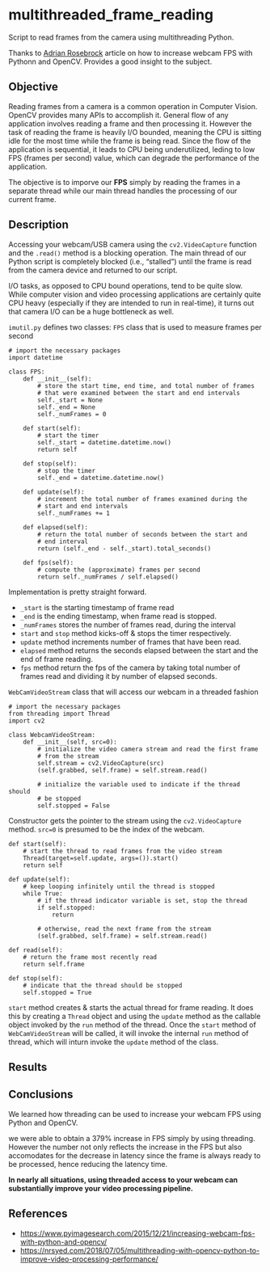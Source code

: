 # multithreaded_frame_reading
Script to read frames from the camera using multithreading Python. 

Thanks to [Adrian Rosebrock](https://www.pyimagesearch.com/2015/12/21/increasing-webcam-fps-with-python-and-opencv/) 
article on how to increase webcam FPS with Pythonn and OpenCV. Provides a good insight to the subject.

## Objective
Reading frames from a camera is a common operation in Computer Vision. OpenCV provides many APIs to accomplish it.
General flow of any application involves reading a frame and then processing it.
However the task of reading the frame is heavily I/O bounded, meaning the CPU is sitting idle for the most time while the frame is being read.
Since the flow of the application is sequential, it leads to CPU being underutilized, leding to low FPS (frames per second) value,
which can degrade the performance of the application.


The objective is to imporve our **FPS** simply by reading the frames in a separate thread while our main thread handles the processing of 
our current frame.

## Description
Accessing your webcam/USB camera using the `cv2.VideoCapture`  function and the `.read()`  method is a blocking operation. 
The main thread of our Python script is completely blocked (i.e., “stalled”) until the frame is 
read from the camera device and returned to our script.

I/O tasks, as opposed to CPU bound operations, tend to be quite slow. While computer vision and video 
processing applications are certainly quite CPU heavy (especially if they are intended to run in real-time), 
it turns out that camera I/O can be a huge bottleneck as well.

`imutil.py` defines two classes:
`FPS` class that is used to measure frames per second
```
# import the necessary packages
import datetime
 
class FPS:
	def __init__(self):
		# store the start time, end time, and total number of frames
		# that were examined between the start and end intervals
		self._start = None
		self._end = None
		self._numFrames = 0
 
	def start(self):
		# start the timer
		self._start = datetime.datetime.now()
		return self
 
	def stop(self):
		# stop the timer
		self._end = datetime.datetime.now()
 
	def update(self):
		# increment the total number of frames examined during the
		# start and end intervals
		self._numFrames += 1
 
	def elapsed(self):
		# return the total number of seconds between the start and
		# end interval
		return (self._end - self._start).total_seconds()
 
	def fps(self):
		# compute the (approximate) frames per second
		return self._numFrames / self.elapsed()
```
Implementation is pretty straight forward. 
- `_start` is the starting timestamp of frame read
- `_end` is the ending timestamp, when frame read is stopped.
- `_numFrames` stores the number of frames read, during the interval
- `start` and `stop` method kicks-off & stops the timer respectively.
- `update` method increments number of frames that have been read.
- `elapsed` method returns the seconds elapsed between the start and the end of frame reading.
- `fps` method return the fps of the camera by taking total number of frames read and dividing
it by number of elapsed seconds.


`WebCamVideoStream` class that will access our webcam in a threaded fashion
```
# import the necessary packages
from threading import Thread
import cv2
 
class WebcamVideoStream:
	def __init__(self, src=0):
		# initialize the video camera stream and read the first frame
		# from the stream
		self.stream = cv2.VideoCapture(src)
		(self.grabbed, self.frame) = self.stream.read()
 
		# initialize the variable used to indicate if the thread should
		# be stopped
		self.stopped = False
```
Constructor gets the pointer to the stream using the `cv2.VideoCapture` method.
`src=0` is presumed to be the index of the webcam.
```
def start(self):
	# start the thread to read frames from the video stream
	Thread(target=self.update, args=()).start()
	return self
 
def update(self):
	# keep looping infinitely until the thread is stopped
	while True:
		# if the thread indicator variable is set, stop the thread
		if self.stopped:
			return

		# otherwise, read the next frame from the stream
		(self.grabbed, self.frame) = self.stream.read()

def read(self):
	# return the frame most recently read
	return self.frame
 
def stop(self):
	# indicate that the thread should be stopped
	self.stopped = True
```
`start` method creates & starts the actual thread for frame reading. It does this by creating a `Thread` object
and using the `update` method as the callable object invoked by the `run` method of the thread.
Once the `start` method of `WebCamVideoStream` will be called, it will invoke the internal `run` method of thread,
which will inturn invoke the `update` method of the class.

## Results

## Conclusions
We learned how threading can be used to increase your webcam FPS using Python and OpenCV.


we were able to obtain a 379% increase in FPS simply by using threading. However the number not only reflects the
increase in the FPS but also accomodates for the decrease in latency since the frame is always ready to be processed, 
hence reducing the latency time.


**In nearly all situations, using threaded access to your webcam can substantially improve your video processing pipeline.**
## References
- https://www.pyimagesearch.com/2015/12/21/increasing-webcam-fps-with-python-and-opencv/
- https://nrsyed.com/2018/07/05/multithreading-with-opencv-python-to-improve-video-processing-performance/
